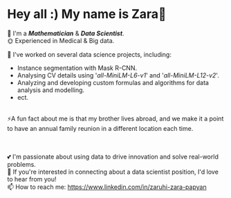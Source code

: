 # Hey all :) My name is Zara👋


🌱 I'm a **_Mathematician_** & **_Data Scientist_**.<br>
🌞 Experienced in Medical & Big data.

&#x1F34E; I've worked on several data science projects, including:
  - Instance segmentation with Mask R-CNN.
  - Analysing CV details using '_all-MiniLM-L6-v1_' and '_all-MiniLM-L12-v2_'.
  - Analyzing and developing custom formulas and algorithms for data analysis and modelling. 
  - ect.<br><br>


⚡A fun fact about me is that my brother lives abroad, and we make it a point to have an annual family reunion in a different location each time.

<br><br>
💕 I'm passionate about using data to drive innovation and solve real-world problems. <br>
🍓 If you're interested in connecting about a data scientist position, I'd love to hear from you! <br>
📫 How to reach me: https://www.linkedin.com/in/zaruhi-zara-papyan
